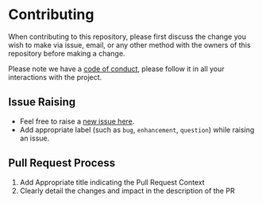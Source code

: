 # Contributing

When contributing to this repository, please first discuss the change you wish to make via issue,
email, or any other method with the owners of this repository before making a change.

Please note we have a [code of conduct](CONDUCT.md), please follow it in all your interactions with the project.

## Issue Raising

* Feel free to raise a [new issue here](https://github.com/amrrs/coinmarketcapr/issues/new).
* Add appropriate label (such as `bug`, `enhancement`, `question`) while raising an issue. 

## Pull Request Process

1. Add Appropriate title indicating the Pull Request Context
2. Clearly detail the changes and impact in the description of the PR

